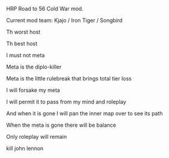 HRP Road to 56 Cold War mod.

Current mod team: Kjajo / Iron Tiger / Songbird 

Th worst host

Th best host

I must not meta

Meta is the diplo-killer

Meta is the little rulebreak that brings total tier loss

I will forsake my meta

I will permit it to pass from my mind and roleplay

And when it is gone I will pan the inner map over to see its path

When the meta is gone there will be balance

Only roleplay will remain

kill john lennon
